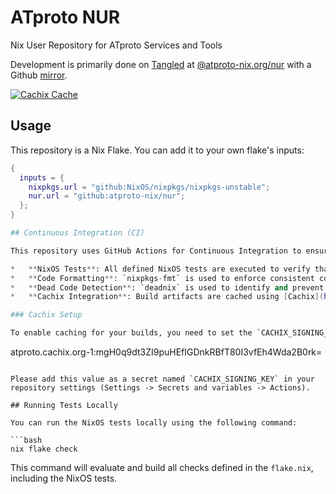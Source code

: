 # ATproto NUR

Nix User Repository for ATproto Services and Tools

Development is primarily done on [Tangled](https://tangled.org) at [@atproto-nix.org/nur](tangled.sh/@atproto-nix.org/nur) with a Github [mirror](https://github.com/atproto-nix/nur).

[![Cachix Cache](https://img.shields.io/badge/cachix-atproto-blue.svg)](https://atproto.cachix.org)

## Usage

This repository is a Nix Flake. You can add it to your own flake's inputs:

```nix
{
  inputs = {
    nixpkgs.url = "github:NixOS/nixpkgs/nixpkgs-unstable";
    nur.url = "github:atproto-nix/nur";
  };
}

## Continuous Integration (CI)

This repository uses GitHub Actions for Continuous Integration to ensure code quality, correctness, and reproducibility. The CI pipeline performs the following checks on every push and pull request:

*   **NixOS Tests**: All defined NixOS tests are executed to verify that services and modules can be enabled and started correctly within a virtualized NixOS environment.
*   **Code Formatting**: `nixpkgs-fmt` is used to enforce consistent code formatting across all Nix files.
*   **Dead Code Detection**: `deadnix` is used to identify and prevent dead code from accumulating in the Nix expressions.
*   **Cachix Integration**: Build artifacts are cached using [Cachix](https://cachix.org/) to speed up subsequent builds. The cache for this repository is `atproto.cachix.org`.

### Cachix Setup

To enable caching for your builds, you need to set the `CACHIX_SIGNING_KEY` as a secret in your GitHub repository settings. The signing key for `atproto.cachix.org` is:

```
atproto.cachix.org-1:mgH0q9dt3ZI9puHEfIGDnkRBfT80I3vfEh4Wda2B0rk=
```

Please add this value as a secret named `CACHIX_SIGNING_KEY` in your repository settings (Settings -> Secrets and variables -> Actions).

## Running Tests Locally

You can run the NixOS tests locally using the following command:

```bash
nix flake check
```

This command will evaluate and build all checks defined in the `flake.nix`, including the NixOS tests.
